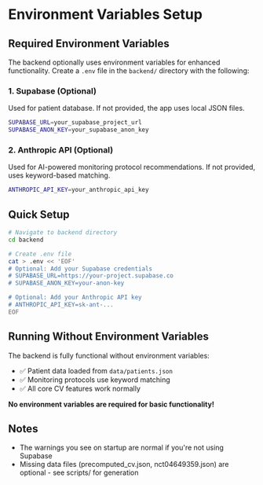 # Environment Variables Setup

## Required Environment Variables

The backend optionally uses environment variables for enhanced functionality. Create a `.env` file in the `backend/` directory with the following:

### 1. Supabase (Optional)
Used for patient database. If not provided, the app uses local JSON files.

```bash
SUPABASE_URL=your_supabase_project_url
SUPABASE_ANON_KEY=your_supabase_anon_key
```

### 2. Anthropic API (Optional)
Used for AI-powered monitoring protocol recommendations. If not provided, uses keyword-based matching.

```bash
ANTHROPIC_API_KEY=your_anthropic_api_key
```

## Quick Setup

```bash
# Navigate to backend directory
cd backend

# Create .env file
cat > .env << 'EOF'
# Optional: Add your Supabase credentials
# SUPABASE_URL=https://your-project.supabase.co
# SUPABASE_ANON_KEY=your-anon-key

# Optional: Add your Anthropic API key
# ANTHROPIC_API_KEY=sk-ant-...
EOF
```

## Running Without Environment Variables

The backend is fully functional without environment variables:
- ✅ Patient data loaded from `data/patients.json`
- ✅ Monitoring protocols use keyword matching
- ✅ All core CV features work normally

**No environment variables are required for basic functionality!**

## Notes

- The warnings you see on startup are normal if you're not using Supabase
- Missing data files (precomputed_cv.json, nct04649359.json) are optional - see scripts/ for generation


